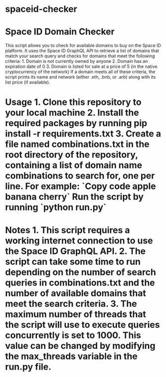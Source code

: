 # spaceid-checker

<h1>Space ID Domain Checker</h1>
This script allows you to check for available domains to buy on the Space ID platform. It uses the Space ID GraphQL API to retrieve a list of domains that match your search query and checks for domains that meet the following criteria:
1. Domain is not currently owned by anyone
2. Domain has an expiration date of 0
3. Domain is listed for sale at a price of 5 (in the native cryptocurrency of the network)
If a domain meets all of these criteria, the script prints its name and network (either .eth, .bnb, or .arb) along with its list price (if available).

<h1>Usage
1. Clone this repository to your local machine
2. Install the required packages by running pip install -r requirements.txt
3. Create a file named combinations.txt in the root directory of the repository, containing a list of domain name combinations to search for, one per line. For example:
`Copy code
apple
banana
cherry`
Run the script by running `python run.py`
<h1>Notes
1. This script requires a working internet connection to use the Space ID GraphQL API.
2. The script can take some time to run depending on the number of search queries in combinations.txt and the number of available domains that meet the search criteria.
3. The maximum number of threads that the script will use to execute queries concurrently is set to 1000. This value can be changed by modifying the max_threads variable in the run.py file.
